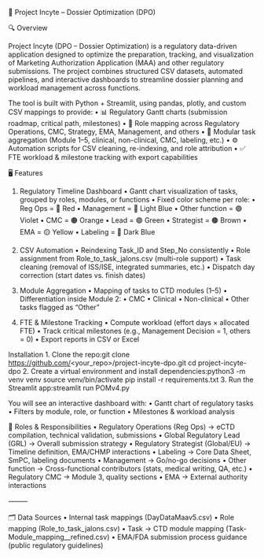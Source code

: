 📑 Project Incyte – Dossier Optimization (DPO)

🔍 Overview

Project Incyte (DPO – Dossier Optimization) is a regulatory data-driven application designed to optimize the preparation, tracking, and visualization of Marketing Authorization Application (MAA) and other regulatory submissions.
The project combines structured CSV datasets, automated pipelines, and interactive dashboards to streamline dossier planning and workload management across functions.

The tool is built with Python + Streamlit, using pandas, plotly, and custom CSV mappings to provide:
	•	📊 Regulatory Gantt charts (submission roadmap, critical path, milestones)
	•	👥 Role mapping across Regulatory Operations, CMC, Strategy, EMA, Management, and others
	•	📂 Modular task aggregation (Module 1–5, clinical, non-clinical, CMC, labeling, etc.)
	•	⚙️ Automation scripts for CSV cleaning, re-indexing, and role attribution
	•	✅ FTE workload & milestone tracking with export capabilities

🖥️ Features

1. Regulatory Timeline Dashboard
	•	Gantt chart visualization of tasks, grouped by roles, modules, or functions
	•	Fixed color scheme per role:
	•	Reg Ops = 🔴 Red
	•	Management = 🔵 Light Blue
	•	Other function = 🟣 Violet
	•	CMC = 🟠 Orange
	•	Lead = 🟢 Green
	•	Strategist = 🟤 Brown
	•	EMA = 🟡 Yellow
	•	Labeling = 🔵 Dark Blue

2. CSV Automation
	•	Reindexing Task_ID and Step_No consistently
	•	Role assignment from Role_to_task_jalons.csv (multi-role support)
	•	Task cleaning (removal of ISS/ISE, integrated summaries, etc.)
	•	Dispatch day correction (start dates vs. finish dates)

3. Module Aggregation
	•	Mapping of tasks to CTD modules (1–5)
	•	Differentiation inside Module 2:
	•	CMC
	•	Clinical
	•	Non-clinical
	•	Other tasks flagged as “Other”

4. FTE & Milestone Tracking
	•	Compute workload (effort days × allocated FTE)
	•	Track critical milestones (e.g., Management Decision = 1, others = 0)
	•	Export reports in CSV or Excel



Installation
	1.	Clone the repo:git clone https://github.com/<your_repo>/project-incyte-dpo.git
cd project-incyte-dpo
	2.	Create a virtual environment and install dependencies:python3 -m venv venv
source venv/bin/activate
pip install -r requirements.txt
3. Run the Streamlit app:streamlit run POMv4.py

You will see an interactive dashboard with:
	•	Gantt chart of regulatory tasks
	•	Filters by module, role, or function
	•	Milestones & workload analysis




👥 Roles & Responsibilities
	•	Regulatory Operations (Reg Ops) → eCTD compilation, technical validation, submissions
	•	Global Regulatory Lead (GRL) → Overall submission strategy
	•	Regulatory Strategist (Global/EU) → Timeline definition, EMA/CHMP interactions
	•	Labeling → Core Data Sheet, SmPC, labeling documents
	•	Management → Go/no-go decisions
	•	Other function → Cross-functional contributors (stats, medical writing, QA, etc.)
	•	Regulatory CMC → Module 3, quality sections
	•	EMA → External authority interactions

⸻

🗂️ Data Sources
	•	Internal task mappings (DayDataMaav5.csv)
	•	Role mapping (Role_to_task_jalons.csv)
	•	Task → CTD module mapping (Task-Module_mapping__refined.csv)
	•	EMA/FDA submission process guidance (public regulatory guidelines)




